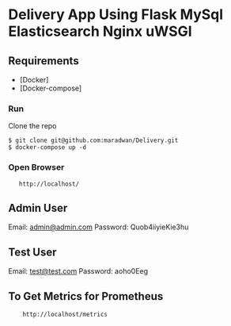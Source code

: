 # Delivery App Using Flask MySql Elasticsearch Nginx uWSGI

## Requirements

* [Docker]
* [Docker-compose]


### Run

Clone the repo

    $ git clone git@github.com:maradwan/Delivery.git
    $ docker-compose up -d


### Open Browser
       http://localhost/

## Admin User
Email: admin@admin.com
Password: Quob4iiyieKie3hu

## Test User
Email: test@test.com
Password: aoho0Eeg


## To Get Metrics for Prometheus
        http://localhost/metrics
